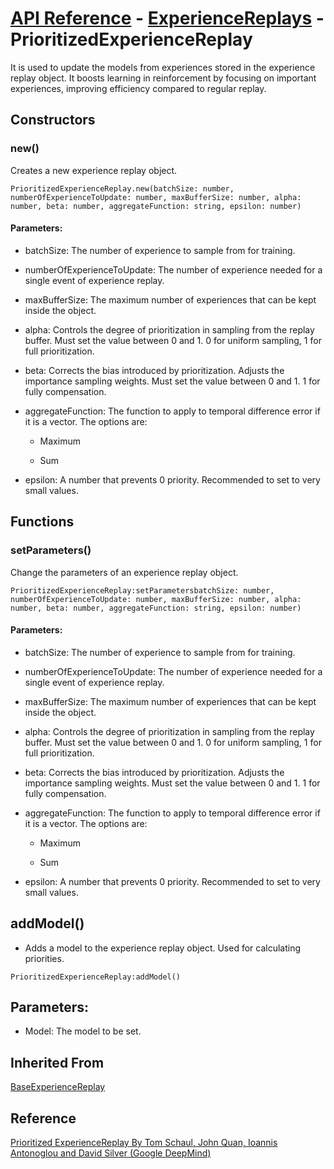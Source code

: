 # [API Reference](../../API.md) - [ExperienceReplays](../ExperienceReplays.md) - PrioritizedExperienceReplay

It is used to update the models from experiences stored in the experience replay object. It boosts learning in reinforcement by focusing on important experiences, improving efficiency compared to regular replay.

## Constructors

### new()

Creates a new experience replay object.

```
PrioritizedExperienceReplay.new(batchSize: number, numberOfExperienceToUpdate: number, maxBufferSize: number, alpha: number, beta: number, aggregateFunction: string, epsilon: number)
```

#### Parameters:

* batchSize: The number of experience to sample from for training.

* numberOfExperienceToUpdate: The number of experience needed for a single event of experience replay.

* maxBufferSize: The maximum number of experiences that can be kept inside the object.

* alpha: Controls the degree of prioritization in sampling from the replay buffer. Must set the value between 0 and 1. 0 for uniform sampling, 1 for full prioritization.

* beta: Corrects the bias introduced by prioritization. Adjusts the importance sampling weights. Must set the value between 0 and 1. 1 for fully compensation.

* aggregateFunction: The function to apply to temporal difference error if it is a vector. The options are:

  * Maximum

  * Sum  

* epsilon: A number that prevents 0 priority. Recommended to set to very small values.

## Functions

### setParameters()

Change the parameters of an experience replay object.

```
PrioritizedExperienceReplay:setParametersbatchSize: number, numberOfExperienceToUpdate: number, maxBufferSize: number, alpha: number, beta: number, aggregateFunction: string, epsilon: number)
```

#### Parameters:

* batchSize: The number of experience to sample from for training.

* numberOfExperienceToUpdate: The number of experience needed for a single event of experience replay.

* maxBufferSize: The maximum number of experiences that can be kept inside the object.

* alpha: Controls the degree of prioritization in sampling from the replay buffer. Must set the value between 0 and 1. 0 for uniform sampling, 1 for full prioritization.

* beta: Corrects the bias introduced by prioritization. Adjusts the importance sampling weights. Must set the value between 0 and 1. 1 for fully compensation.

* aggregateFunction: The function to apply to temporal difference error if it is a vector. The options are:

  * Maximum

  * Sum  

* epsilon: A number that prevents 0 priority. Recommended to set to very small values.

## addModel()

* Adds a model to the experience replay object. Used for calculating priorities.

```
PrioritizedExperienceReplay:addModel()
```

## Parameters:

* Model: The model to be set.

## Inherited From

[BaseExperienceReplay](BaseExperienceReplay.md)

## Reference

[Prioritized ExperienceReplay By Tom Schaul, John Quan, Ioannis Antonoglou and David Silver (Google DeepMind)](https://arxiv.org/pdf/1511.05952.pdf)
